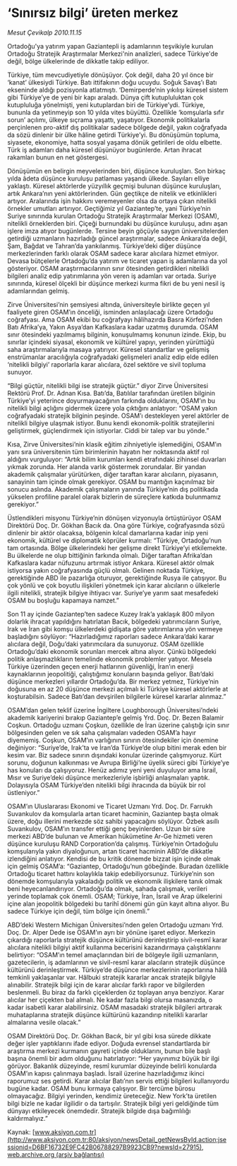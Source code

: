 # ‘Sınırsız bilgi’ üreten merkez

*Mesut Çevikalp 2010.11.15*

<font class="agenda2NewsSpot">
 Ortadoğu'ya yatırım yapan Gaziantepli iş adamlarının teşvikiyle kurulan Ortadoğu Stratejik Araştırmalar Merkezi'nin analizleri, sadece Türkiye'de değil, bölge ülkelerinde de dikkatle takip ediliyor.
 <span>
 </span>
</font>
<font class="newsDetail">
 <p>
  <p class="MsoNormal">
   Türkiye, tüm mevcudiyetiyle dönüşüyor. Çok değil, daha 20 yıl önce bir ‘kanat’ ülkesiydi Türkiye. Batı ittifakının doğu ucuydu. Soğuk Savaş’ı Batı ekseninde aldığı pozisyonla atlatmıştı. ‘Demirperde’nin yıkılışı küresel sistem gibi Türkiye’ye de yeni bir kapı araladı. Dünya çift kutupluluktan çok kutupluluğa yönelmişti, yeni kutuplardan biri de Türkiye’ydi. Türkiye, bununla da yetinmeyip son 10 yılda vites büyüttü. Özellikle ‘komşularla sıfır sorun’ açılımı, ülkeye sıçrama yaşattı, yaşatıyor. Ekonomik politikalarla perçinlenen pro-aktif dış politikalar sadece bölgede değil, yakın coğrafyada da sözü dinlenir bir ülke hâline getirdi Türkiye’yi. Bu dönüşümün topluma, siyasete, ekonomiye, hatta sosyal yaşama dönük getirileri de oldu elbette. Türk iş adamları daha küresel düşünüyor bugünlerde. Artan ihracat rakamları bunun en net göstergesi.
  </p>
  <p class="MsoNormal">
   Dönüşümün en belirgin meyvelerinden biri, düşünce kuruluşları. Son birkaç yılda âdeta düşünce kuruluşu patlaması yaşandı ülkede. Sayıları elliye yaklaştı. Küresel aktörlerde yüzyıllık geçmişi bulunan düşünce kuruluşları, artık Ankara’nın yeni aktörlerinden. Gün geçtikçe de nitelik ve etkinlikleri artıyor. Aralarında işin hakkını veremeyenler olsa da ortaya çıkan nitelikli örnekler umutları artırıyor. Geçtiğimiz yıl Gaziantep’te, yani Türkiye’nin Suriye sınırında kurulan Ortadoğu Stratejik Araştırmalar Merkezi (OSAM), nitelikli örneklerden biri. Çiçeği burnundaki bu düşünce kuruluşu, adını aşan işlere imza atıyor bugünlerde. Tersine beyin göçüyle saygın üniversitelerden getirdiği uzmanların hazırladığı güncel araştırmalar, sadece Ankara’da değil, Şam, Bağdat ve Tahran’da yankılanmış. Türkiye’deki diğer düşünce merkezlerinden farklı olarak OSAM sadece karar alıcılara hizmet etmiyor. Devasa bütçelerle Ortadoğu’da yatırım ve ticaret yapan iş adamlarına da yol gösteriyor. OSAM araştırmacılarının sınır ötesinden getirdikleri nitelikli bilgileri analiz edip yatırımlarına yön veren iş adamları var ortada. Suriye sınırında, küresel ölçekli bir düşünce merkezi kurma fikri de bu yeni nesil iş adamlarından gelmiş.
   <span>
   </span>
  </p>
  <p class="MsoNormal">
   Zirve Üniversitesi’nin şemsiyesi altında, üniversiteyle birlikte geçen yıl faaliyete giren OSAM’ın önceliği, isminden anlaşılacağı üzere Ortadoğu coğrafyası. Ama OSAM ekibi bu coğrafyayı hâlihazırda Basra Körfezi’nden Batı Afrika’ya, Yakın Asya’dan Kafkaslara kadar uzatmış durumda. OSAM sınır ötesindeki yazılmamış bilginin, konuşulmamış konunun izinde. Ekip, bu sınırlar içindeki siyasal, ekonomik ve kültürel yapıyı, yerinden yürüttüğü saha araştırmalarıyla masaya yatırıyor. Küresel standartlar ve gelişmiş enstrümanlar aracılığıyla coğrafyadaki gelişmeleri analiz edip elde edilen ‘nitelikli bilgiyi’ raporlarla karar alıcılara, özel sektöre ve sivil topluma sunuyor.
  </p>
  <p class="MsoNormal">
   “Bilgi güçtür, nitelikli bilgi ise stratejik güçtür.” diyor Zirve Üniversitesi Rektörü Prof. Dr. Adnan Kısa. Batı’da, Batılılar tarafından üretilen bilginin Türkiye’yi yeterince doyurmayacağının farkında olduklarını, OSAM’ın bu nitelikli bilgi açlığını gidermek üzere yola çıktığını anlatıyor: “OSAM yakın coğrafyadaki stratejik bilginin peşinde. OSAM’ı destekleyen yerel aktörler de nitelikli bilgiye ulaşmak istiyor. Bunu kendi ekonomik-politik stratejilerini geliştirmek, güçlendirmek için istiyorlar. Ciddi bir talep var bu yönde.”
  </p>
  <p class="MsoNormal">
   Kısa, Zirve Üniversitesi’nin klasik eğitim zihniyetiyle işlemediğini, OSAM’ın yanı sıra üniversitenin tüm birimlerinin hayatın her noktasında aktif rol aldığını vurguluyor: “Artık bilim kurumları kendi etrafındaki zihinsel duvarları yıkmak zorunda. Her alanda varlık göstermek zorundalar. Bir yandan akademik çalışmalar yürütürken, diğer taraftan karar alıcıların, piyasanın, sanayinin tam içinde olmak gerekiyor. OSAM bu mantığın kaçınılmaz bir sonucu aslında. Akademik çalışmaların yanında Türkiye’nin dış politikada yükselen profiline paralel olarak bizlerin de süreçlere katkıda bulunmamız gerekiyor.”
  </p>
  <p class="MsoNormal">
   Üstlendikleri misyonu Türkiye’nin dönüşen vizyonuyla örtüştürüyor OSAM Direktörü Doç. Dr. Gökhan Bacık da. Ona göre Türkiye, coğrafyasında sözü dinlenir bir aktör olacaksa, bölgenin kılcal damarlarına kadar inip yeni ekonomik, kültürel ve diplomatik köprüler kurmalı: “Türkiye, Ortadoğu’nun tam ortasında. Bölge ülkelerindeki her gelişme direkt Türkiye’yi etkilemekte. Bu ülkelerde ne olup bittiğinin farkında olmalı. Diğer taraftan Afrika’dan Kafkaslara kadar nüfuzunu artırmak istiyor Ankara. Küresel aktör olmak istiyorsa yakın coğrafyasında güçlü olmalı. Gelinen noktada Türkiye, gerektiğinde ABD ile pazarlığa oturuyor, gerektiğinde Rusya ile çatışıyor. Bu çok yönlü ve çok boyutlu ilişkileri yönetmek için karar alıcıların o ülkelerle ilgili nitelikli, stratejik bilgiye ihtiyacı var. Suriye’ye yarım saat mesafedeki OSAM bu boşluğu kapamaya namzet.”
  </p>
  <p class="MsoNormal">
   Son 11 ay içinde Gaziantep’ten sadece Kuzey Irak’a yaklaşık 800 milyon dolarlık ihracat yapıldığını hatırlatan Bacık, bölgedeki yatırımcıların Suriye, Irak ve İran gibi komşu ülkelerdeki gidişata göre yatırımlarına yön vermeye başladığını söylüyor: “Hazırladığımız raporları sadece Ankara’daki karar alıcılara değil, Doğu’daki yatırımcılara da sunuyoruz. OSAM özellikle Ortadoğu’daki ekonomik sorunları mercek altına alıyor. Çünkü bölgedeki politik anlaşmazlıkların temelinde ekonomik problemler yatıyor. Mesela Türkiye üzerinden geçen enerji hatlarının güvenliği, İran’ın enerji kaynaklarının jeopolitiği, çalıştığımız konuların başında geliyor. Batı’daki düşünce merkezleri yıllardır Ortadoğu’da. Bir merkez yetmez, Türkiye’nin doğusuna en az 20 düşünce merkezi açılmalı ki Türkiye küresel aktörlerle at koşturabilsin. Sadece Batı’dan devşirilen bilgilerle küresel kararlar alınmaz.”
  </p>
  <p class="MsoNormal">
   OSAM’dan gelen teklif üzerine İngiltere Loughborough Üniversitesi’ndeki akademik kariyerini bırakıp Gaziantep’e gelmiş Yrd. Doç. Dr. Bezen Balamir Coşkun. Ortadoğu uzmanı Çoşkun, özellikle de İran üzerine çalıştığı için sınır bölgesinden gelen ve sık saha çalışmaları vadeden OSAM’a hayır diyememiş. Coşkun, OSAM’ın varlığının sınırın ötesindekiler için önemine değiniyor: “Suriye’de, Irak’ta ve İran’da Türkiye’de olup bitini merak eden bir kesim var. Biz sadece sınırın dışındaki konular üzerinde çalışmıyoruz. Kürt sorunu, doğunun kalkınması ve Avrupa Birliği’ne üyelik süreci gibi Türkiye’ye has konuları da çalışıyoruz. Henüz adımız yeni yeni duyuluyor ama İsrail, Mısır ve Suriye’deki düşünce merkezleriyle işbirliği anlaşmaları yaptık. Dolayısıyla OSAM Türkiye’den nitelikli bilgi ihracında da büyük bir rol üstleniyor.”
  </p>
  <p class="MsoNormal">
   OSAM’ın Uluslararası Ekonomi ve Ticaret Uzmanı Yrd. Doç. Dr. Farrukh Suvankulov da komşularla artan ticaret hacminin, Gaziantep başta olmak üzere, doğu illerini merkezde söz sahibi yapacağını söylüyor. Özbek asıllı Suvankulov, OSAM’ın transfer ettiği genç beyinlerden. Uzun bir süre merkezi ABD’de bulunan ve Amerikan hükümetine Ar-Ge hizmeti veren düşünce kuruluşu RAND Corporation’da çalışmış. Türkiye’nin Ortadoğulu komşularıyla yakın diyaloğunun, artan ticaret hacminin ABD’de dikkatle izlendiğini anlatıyor. Kendisi de bu kritik dönemde bizzat işin içinde olmak için gelmiş OSAM’a: “Gaziantep, Ortadoğu’nun göbeğinde. Buradan özellikle Ortadoğu ticaret hattını kolaylıkla takip edebiliyorsunuz. Türkiye’nin son dönemde komşularıyla yakaladığı politik ve ekonomik ilişkilere tanık olmak beni heyecanlandırıyor. Ortadoğu’da olmak, sahada çalışmak, verileri yerinde toplamak çok önemli. OSAM; Türkiye, İran, İsrail ve Arap ülkelerini içine alan jeopolitik bölgedeki bu tarihî dönemi gün gün kayıt altına alıyor. Bu sadece Türkiye için değil, tüm bölge için önemli.”
   <span>
   </span>
  </p>
  <p class="MsoNormal">
   ABD’deki Western Michigan Üniversitesi’nden gelen Ortadoğu uzmanı Yrd. Doç. Dr. Alper Dede ise OSAM’ın ayrı bir yönüne işaret ediyor. Merkezin çıkardığı raporlarla stratejik düşünce kültürünü derinleştirip sivil-resmî karar alıcılara nitelikli bilgiyi aktif kullanma becerisini kazandırmaya çalıştıklarını belirtiyor: “OSAM’ın temel amaçlarından biri de bölgeyle ilgili uzmanların, gazetecilerin, iş adamlarının ve sivil-resmî karar alacıların stratejik düşünce kültürünü derinleştirmek. Türkiye’de düşünce merkezlerinin raporlarına hâlâ temkinli yaklaşanlar var. Hâlbuki stratejik kararlar ancak stratejik bilgiyle alınabilir. Stratejik bilgi için de karar alıcılar farklı rapor ve bilgilerden beslenmeli. Bu biraz da farklı çiçeklerden öz toplayan arıya benziyor. Karar alıcılar her çiçekten bal almalı. Ne kadar fazla bilgi olursa masanızda, o kadar isabetli karar alabilirsiniz. OSAM masadaki stratejik bilgileri artırarak muhataplarına stratejik düşünce kültürünü kazandırıp nitelikli kararlar almalarına vesile olacak.”
  </p>
  <p class="MsoNormal">
   OSAM Direktörü Doç. Dr. Gökhan Bacık, bir yıl gibi kısa sürede dikkate değer işler yaptıklarını ifade ediyor. Doğuda evrensel standartlarda bir araştırma merkezi kurmanın gayreti içinde olduklarını, bunun bile başlı başına önemli bir adım olduğunu hatırlatıyor: “Her yayınımız büyük bir ilgi görüyor. Bakanlık düzeyinde, resmî kurumlar düzeyinde belirli konularda OSAM’ın kapısı çalınmaya başladı. İsrail üzerine hazırladığımız ikinci raporumuz ses getirdi. Karar alıcılar Batı’nın servis ettiği bilgileri kullanıyordu bugüne kadar. OSAM bunu kırmaya çalışıyor. Bir tercüme bürosu olmayacağız. Bilgiyi yerinden, kendimiz üreteceğiz. New York’ta üretilen bilgi bizle ne kadar ilgilidir o da tartışılır. Stratejik bilgi yeri geldiğinde tüm dünyayı etkileyecek önemdedir. Stratejik bilgide dışa bağımlılığı kaldırmalıyız.”
  </p>
  <p class="MsoNormal">
  </p>
 </p>
</font>

Kaynak: [www.aksiyon.com.tr](http://www.aksiyon.com.tr:80/aksiyon/newsDetail_getNewsById.action;jsessionid=D6BF16732E9FC42B06788297B9923CB9?newsId=27915), [web.archive.org (arşiv bağlantısı)](http://web.archive.org/web/20101118075645/http://www.aksiyon.com.tr:80/aksiyon/newsDetail_getNewsById.action;jsessionid=D6BF16732E9FC42B06788297B9923CB9?newsId=27915)
